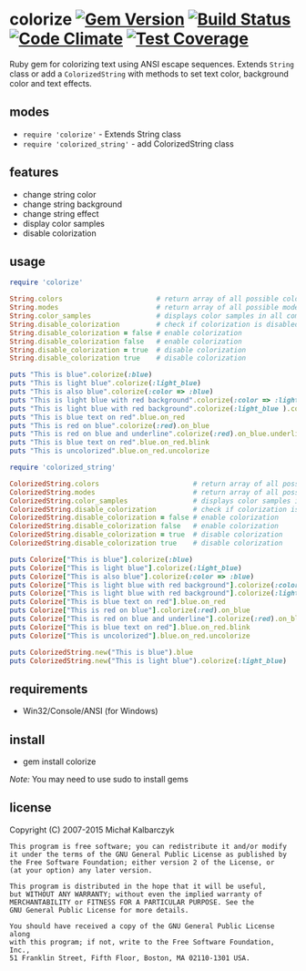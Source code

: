 colorize [![Gem Version](https://badge.fury.io/rb/colorize.svg)](http://badge.fury.io/rb/colorize) [![Build Status](https://travis-ci.org/fazibear/colorize.svg?branch=master)](https://travis-ci.org/fazibear/colorize) [![Code Climate](https://codeclimate.com/github/fazibear/colorize/badges/gpa.svg)](https://codeclimate.com/github/fazibear/colorize) [![Test Coverage](https://codeclimate.com/github/fazibear/colorize/badges/coverage.svg)](https://codeclimate.com/github/fazibear/colorize)
========

Ruby gem for colorizing text using ANSI escape sequences.
Extends `String` class or add a `ColorizedString` with methods to set text color, background color and text effects.

modes
-----

* `require 'colorize'` - Extends String class
* `require 'colorized_string'` - add ColorizedString class

features
--------

* change string color
* change string background
* change string effect
* display color samples
* disable colorization

usage
-----

```ruby
require 'colorize'

String.colors                       # return array of all possible colors names
String.modes                        # return array of all possible modes
String.color_samples                # displays color samples in all combinations
String.disable_colorization         # check if colorization is disabled
String.disable_colorization = false # enable colorization
String.disable_colorization false   # enable colorization
String.disable_colorization = true  # disable colorization
String.disable_colorization true    # disable colorization

puts "This is blue".colorize(:blue)
puts "This is light blue".colorize(:light_blue)
puts "This is also blue".colorize(:color => :blue)
puts "This is light blue with red background".colorize(:color => :light_blue, :background => :red)
puts "This is light blue with red background".colorize(:light_blue ).colorize( :background => :red)
puts "This is blue text on red".blue.on_red
puts "This is red on blue".colorize(:red).on_blue
puts "This is red on blue and underline".colorize(:red).on_blue.underline
puts "This is blue text on red".blue.on_red.blink
puts "This is uncolorized".blue.on_red.uncolorize
```

```ruby
require 'colorized_string'

ColorizedString.colors                       # return array of all possible colors names
ColorizedString.modes                        # return array of all possible modes
ColorizedString.color_samples                # displays color samples in all combinations
ColorizedString.disable_colorization         # check if colorization is disabled
ColorizedString.disable_colorization = false # enable colorization
ColorizedString.disable_colorization false   # enable colorization
ColorizedString.disable_colorization = true  # disable colorization
ColorizedString.disable_colorization true    # disable colorization

puts Colorize["This is blue"].colorize(:blue)
puts Colorize["This is light blue"].colorize(:light_blue)
puts Colorize["This is also blue"].colorize(:color => :blue)
puts Colorize["This is light blue with red background"].colorize(:color => :light_blue, :background => :red)
puts Colorize["This is light blue with red background"].colorize(:light_blue ).colorize( :background => :red)
puts Colorize["This is blue text on red"].blue.on_red
puts Colorize["This is red on blue"].colorize(:red).on_blue
puts Colorize["This is red on blue and underline"].colorize(:red).on_blue.underline
puts Colorize["This is blue text on red"].blue.on_red.blink
puts Colorize["This is uncolorized"].blue.on_red.uncolorize

puts ColorizedString.new("This is blue").blue
puts ColorizedString.new("This is light blue").colorize(:light_blue)
```

requirements
------------

* Win32/Console/ANSI (for Windows)

install
-------

* gem install colorize

*Note:* You may need to use sudo to install gems

license
-------

Copyright (C) 2007-2015 Michał Kalbarczyk

    This program is free software; you can redistribute it and/or modify
    it under the terms of the GNU General Public License as published by
    the Free Software Foundation; either version 2 of the License, or
    (at your option) any later version.

    This program is distributed in the hope that it will be useful,
    but WITHOUT ANY WARRANTY; without even the implied warranty of
    MERCHANTABILITY or FITNESS FOR A PARTICULAR PURPOSE. See the
    GNU General Public License for more details.

    You should have received a copy of the GNU General Public License along
    with this program; if not, write to the Free Software Foundation, Inc.,
    51 Franklin Street, Fifth Floor, Boston, MA 02110-1301 USA.

